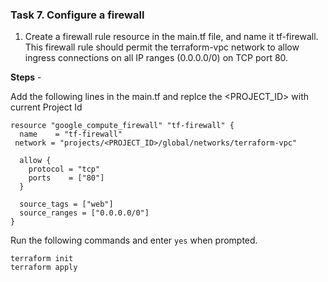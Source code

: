 ### Task 7. Configure a firewall

1. Create a firewall rule resource in the main.tf file, and name it tf-firewall. This firewall rule should permit the terraform-vpc network to allow ingress connections on all IP ranges (0.0.0.0/0) on TCP port 80.

**Steps** -

Add the following lines in the main.tf and replce the <PROJECT_ID> with current Project Id

```
resource "google_compute_firewall" "tf-firewall" {
  name    = "tf-firewall"
 network = "projects/<PROJECT_ID>/global/networks/terraform-vpc"

  allow {
    protocol = "tcp"
    ports    = ["80"]
  }

  source_tags = ["web"]
  source_ranges = ["0.0.0.0/0"]
}
```

Run the following commands and enter `yes` when prompted.

```
terraform init
terraform apply
```
